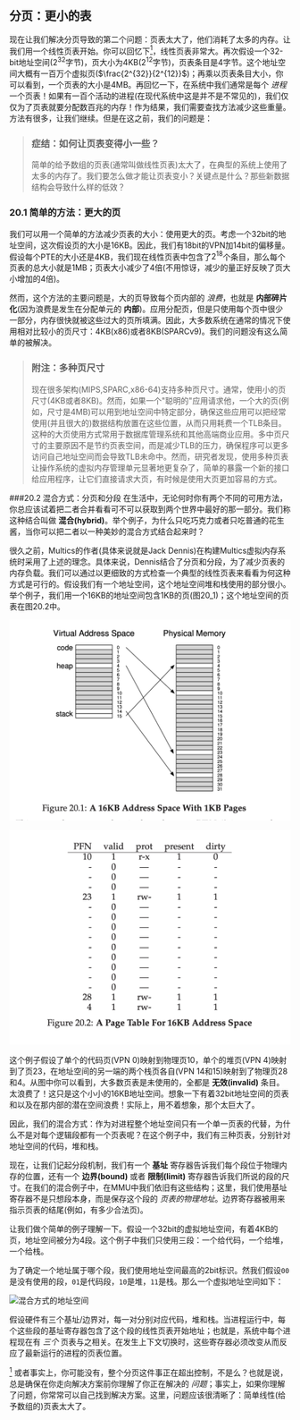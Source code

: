 ## 分页：更小的表
现在让我们解决分页导致的第二个问题：页表太大了，他们消耗了太多的内存。让我们用一个线性页表开始。你可以回忆下[<sup id="content1">1</sup>](#1)，线性页表非常大。再次假设一个32-bit地址空间($2^{32}$字节)，页大小为4KB($2^{12}$字节)，页表条目是4字节。这个地址空间大概有一百万个虚拟页($\frac{2^{32}}{2^{12}}$)；再乘以页表条目大小，你可以看到，一个页表的大小是4MB。再回忆一下，在系统中我们通常是每个 _进程_ 一个页表！如果有一百个活动的进程(在现代系统中这是并不是不常见的)，我们仅仅为了页表就要分配数百兆的内存！作为结果，我们需要查找方法减少这些重量。方法有很多，让我们继续。但是在这之前，我们的问题是：
>### 症结：如何让页表变得小一些？
>简单的给予数组的页表(通常叫做线性页表)太大了，在典型的系统上使用了太多的内存了。我们要怎么做才能让页表变小？关键点是什么？那些新数据结构会导致什么样的低效？

### 20.1 简单的方法：更大的页
我们可以用一个简单的方法减少页表的大小：使用更大的页。考虑一个32bit的地址空间，这次假设页的大小是16KB。因此，我们有18bit的VPN加14bit的偏移量。假设每个PTE的大小还是4KB，我们现在线性页表中包含了$2^{18}$个条目，那么每个页表的总大小就是1MB；页表大小减少了4倍(不用惊讶，减少的量正好反映了页大小增加的4倍)。

然而，这个方法的主要问题是，大的页导致每个页内部的 _浪费_，也就是 __内部碎片化__(因为浪费是发生在分配单元的 __内部__)。应用分配页，但是只使用每个页中很少一部分，内存很快就被这些过大的页所填满。因此，大多数系统在通常的情况下使用相对比较小的页尺寸：4KB(x86)或者8KB(SPARCv9)。我们的问题没有这么简单的被解决。
>### 附注：多种页尺寸
>现在很多架构(MIPS,SPARC,x86-64)支持多种页尺寸。通常，使用小的页尺寸(4KB或者8KB)。然而，如果一个"聪明的"应用请求他，一个大的页(例如，尺寸是4MB)可以用到地址空间中特定部分，确保这些应用可以把经常使用(并且很大的)数据结构放置在这些位置，从而只用耗费一个TLB条目。这种的大页使用方式常用于数据库管理系统和其他高端商业应用。多中页尺寸的主要原因不是节约页表空间，而是减少TLB的压力，确保程序可以更多访问自己地址空间而会导致TLB未命中。然而，研究者发现，使用多种页表让操作系统的虚拟内存管理单元显著地更复杂了，简单的暴露一个新的接口给应用程序，让它们直接请求大页，有时候是使用大页更加容易的方式。

###20.2 混合方式：分页和分段
在生活中，无论何时你有两个不同的可用方法，你总应该试着把二者合并看看可不可以获取到两个世界中最好的那一部分。我们称这种结合叫做 __混合(hybrid)__。举个例子，为什么只吃巧克力或者只吃普通的花生酱，当你可以把二者以一种美妙的混合方式结合起来时？

很久之前，Multics的作者(具体来说就是Jack Dennis)在构建Multics虚拟内存系统时采用了上述的理念。具体来说，Dennis结合了分页和分段，为了减少页表的内存负载。我们可以通过以更细致的方式检查一个典型的线性页表来看看为何这种方式是可行的。假设我们有一个地址空间，这个地址空间堆和栈使用的部分很小。举个例子，我们用一个16KB的地址空间包含1KB的页(图20_1)；这个地址空间的页表在图20.2中。

![图20_1:一个有着1KB大小页的16KB大小的地址空间](Figure20_1.png "一个有着1KB大小页的16KB大小的地址空间")

![图20_2:16KB地址空间的页表](Figure20_2.png "16KB地址空间的页表")

这个例子假设了单个的代码页(VPN 0)映射到物理页10，单个的堆页(VPN 4)映射到了页23，在地址空间的另一端的两个栈页各自(VPN 14和15)映射到了物理页28和4。从图中你可以看到，大多数页表是未使用的，全都是 __无效(invalid)__ 条目。太浪费了！这只是这个小小的16KB地址空间。想象一下有着32bit地址空间的页表和以及在那内部的潜在空间浪费！实际上，用不着想象，那个太巨大了。

因此，我们的混合方式：作为对进程整个地址空间只有一个单一页表的代替，为什么不是对每个逻辑段都有一个页表呢？在这个例子中，我们有三种页表，分别针对地址空间的代码，堆和栈。

现在，让我们记起分段机制，我们有一个 __基址__ 寄存器告诉我们每个段位于物理内存的位置，还有一个 __边界(bound)__ 或者 __限制(limit)__ 寄存器告诉我们所说的段的尺寸。在我们的混合例子中，在MMU中我们依旧有这些结构；这里，我们使用基址寄存器不是只想段本身，而是保存这个段的 _页表的物理地址_。边界寄存器被用来指示页表的结尾(例如，有多少合法页)。

让我们做个简单的例子理解一下。假设一个32bit的虚拟地址空间，有着4KB的页，地址空间被分为4段。这个例子中我们只使用三段：一个给代码，一个给堆，一个给栈。

为了确定一个地址属于哪个段，我们使用地址空间最高的2bit标识。然我们假设`00`是没有使用的段，`01`是代码段，`10`是堆，`11`是栈。那么一个虚拟地址空间如下：

![混合方式的地址空间](#show20_1.png "混合方式的地址空间")

假设硬件有三个基址/边界对，每一对分别对应代码，堆和栈。当进程运行中，每个这些段的基址寄存器包含了这个段的线性页表开始地址；也就是，系统中每个进程现在有 _三个_ 页表与之相关。在发生上下文切换时，这些寄存器必须改变从而反应了最新运行的进程的页表位置。




[<sup id="1">1</sup>](#content1) 或者事实上，你可能没有，整个分页这件事正在超出控制，不是么？也就是说，总是确保在你走向解决方案前你理解了你正在解决的 _问题_；事实上，如果你理解了问题，你常常可以自己找到解决方案。这里，问题应该很清晰了：简单线性(给予数组的)页表太大了。
